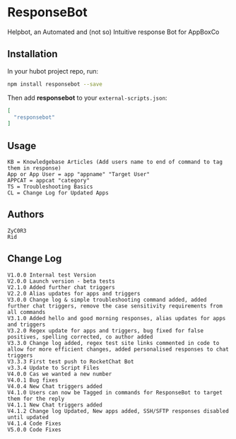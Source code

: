# ResponseBot
Helpbot, an Automated and (not so) Intuitive response Bot for AppBoxCo

## Installation

In your hubot project repo, run:

``` bash
npm install responsebot --save
```

Then add **responsebot** to your `external-scripts.json`:

``` json
[
  "responsebot"
]
```

## Usage

```
KB = Knowledgebase Articles (Add users name to end of command to tag them in response)
App or App User = app "appname" "Target User"
APPCAT = appcat "category"
TS = Troubleshooting Basics
CL = Change Log for Updated Apps
```

## Authors

```
ZyC0R3
Rid
```

## Change Log

```
V1.0.0 Internal test Version
V2.0.0 Launch version - beta tests
V2.1.0 Added further chat triggers
V2.2.0 Alias updates for apps and triggers
V3.0.0 Change log & simple troubleshooting command added, added further chat triggers, remove the case sensitivity requirements from all commands
V3.1.0 Added hello and good morning responses, alias updates for apps and triggers
V3.2.0 Regex update for apps and triggers, bug fixed for false positives, spelling corrected, co author added
V3.3.0 Change log added, regex test site links commented in code to allow for more efficient changes, added personalised responses to chat triggers
V3.3.3 First test push to RocketChat Bot
v3.3.4 Update to Script Files
V4.0.0 Cas we wanted a new number
V4.0.1 Bug fixes
V4.0.4 New Chat triggers added
V4.1.0 Users can now be Tagged in commands for ResponseBot to target them for the reply
V4.1.1 New Chat triggers added
V4.1.2 Change log Updated, New apps added, SSH/SFTP responses disabled until updated
V4.1.4 Code Fixes
V5.0.0 Code Fixes
```

